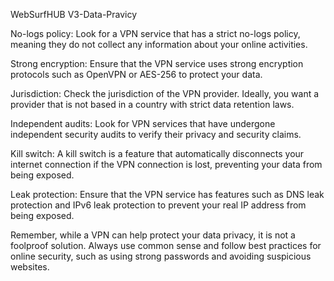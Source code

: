  WebSurfHUB V3-Data-Pravicy


No-logs policy: Look for a VPN service that has a strict no-logs policy, meaning they do not collect any information about your online activities.

Strong encryption: Ensure that the VPN service uses strong encryption protocols such as OpenVPN or AES-256 to protect your data.

Jurisdiction: Check the jurisdiction of the VPN provider. Ideally, you want a provider that is not based in a country with strict data retention laws.

Independent audits: Look for VPN services that have undergone independent security audits to verify their privacy and security claims.

Kill switch: A kill switch is a feature that automatically disconnects your internet connection if the VPN connection is lost, preventing your data from being exposed.

Leak protection: Ensure that the VPN service has features such as DNS leak protection and IPv6 leak protection to prevent your real IP address from being exposed.

Remember, while a VPN can help protect your data privacy, it is not a foolproof solution. Always use common sense and follow best practices for online security, such as using strong passwords and avoiding suspicious websites.
